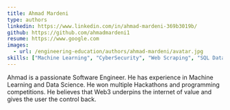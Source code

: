 ```yaml
---
title: Ahmad Mardeni
type: authors
linkedin: https://www.linkedin.com/in/ahmad-mardeni-369b3019b/
github: https://github.com/ahmadmardeni1
resume: https://www.google.com
images:
  - url: /engineering-education/authors/ahmad-mardeni/avatar.jpg 
skills: ["Machine Learning", "CyberSecurity", "Web Scraping", "SQL Database Development", "Data Analysis", "Data Visualization", "Flask and Django Backend Development"]  
---
```

Ahmad is a passionate Software Engineer. He has experience in Machine Learning and Data Science. He won multiple Hackathons and programming competitions. He believes that Web3 underpins the internet of value and gives the user the control back.
